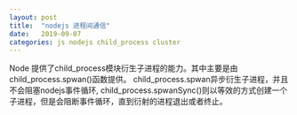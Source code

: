 ```yaml
---
layout: post
title:  "nodejs 进程间通信"
date:   2019-09-07
categories: js nodejs child_process cluster
---
```


Node 提供了child_process模块衍生子进程的能力。其中主要是由child_process.spwan()函数提供。
child_process.spwan异步衍生子进程，并且不会阻塞nodejs事件循环, child_process.spwanSync()则以等效的方式创建一个子进程，但是会阻断事件循环，直到衍射的进程退出或者终止。